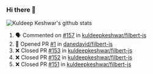 ### Hi there 👋

<!--
**kuldeepkeshwar/kuldeepkeshwar** is a ✨ _special_ ✨ repository because its `README.md` (this file) appears on your GitHub profile.

Here are some ideas to get you started:

- 🔭 I’m currently working on ...
- 🌱 I’m currently learning ...
- 👯 I’m looking to collaborate on ...
- 🤔 I’m looking for help with ...
- 💬 Ask me about ...
- 📫 How to reach me: ...
- 😄 Pronouns: ...
- ⚡ Fun fact: ...
-->
![Kuldeep Keshwar's github stats](https://github-readme-stats.vercel.app/api?username=kuldeepkeshwar&show_icons=true)

<!--START_SECTION:activity-->
1. 🗣 Commented on [#157](https://github.com/kuldeepkeshwar/filbert-js/issues/157) in [kuldeepkeshwar/filbert-js](https://github.com/kuldeepkeshwar/filbert-js)
2. 💪 Opened PR [#1](https://github.com/danedavid/filbert-js/pull/1) in [danedavid/filbert-js](https://github.com/danedavid/filbert-js)
3. ❌ Closed PR [#153](https://github.com/kuldeepkeshwar/filbert-js/pull/153) in [kuldeepkeshwar/filbert-js](https://github.com/kuldeepkeshwar/filbert-js)
4. ❌ Closed PR [#152](https://github.com/kuldeepkeshwar/filbert-js/pull/152) in [kuldeepkeshwar/filbert-js](https://github.com/kuldeepkeshwar/filbert-js)
5. ❌ Closed PR [#151](https://github.com/kuldeepkeshwar/filbert-js/pull/151) in [kuldeepkeshwar/filbert-js](https://github.com/kuldeepkeshwar/filbert-js)
<!--END_SECTION:activity-->
